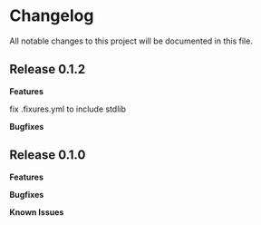 # Changelog

All notable changes to this project will be documented in this file.

## Release 0.1.2

**Features**

fix .fixures.yml to include stdlib

**Bugfixes**

## Release 0.1.0

**Features**

**Bugfixes**

**Known Issues**
